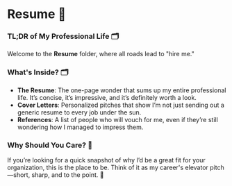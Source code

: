 # Resume 📑

### TL;DR of My Professional Life 🗂️

Welcome to the **Resume** folder, where all roads lead to "hire me."

### What's Inside? 🗂️
- **The Resume**: The one-page wonder that sums up my entire professional life. It’s concise, it’s impressive, and it’s definitely worth a look.
- **Cover Letters**: Personalized pitches that show I’m not just sending out a generic resume to every job under the sun.
- **References**: A list of people who will vouch for me, even if they’re still wondering how I managed to impress them.

### Why Should You Care? 🤔
If you’re looking for a quick snapshot of why I’d be a great fit for your organization, this is the place to be. Think of it as my career's elevator pitch—short, sharp, and to the point. 🚀
